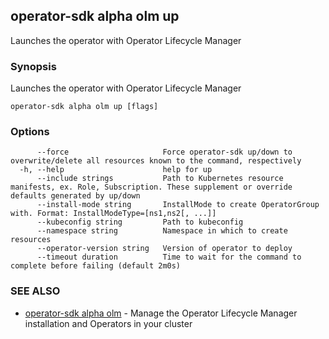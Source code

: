 ## operator-sdk alpha olm up

Launches the operator with Operator Lifecycle Manager

### Synopsis

Launches the operator with Operator Lifecycle Manager

```
operator-sdk alpha olm up [flags]
```

### Options

```
      --force                     Force operator-sdk up/down to overwrite/delete all resources known to the command, respectively
  -h, --help                      help for up
      --include strings           Path to Kubernetes resource manifests, ex. Role, Subscription. These supplement or override defaults generated by up/down
      --install-mode string       InstallMode to create OperatorGroup with. Format: InstallModeType=[ns1,ns2[, ...]]
      --kubeconfig string         Path to kubeconfig
      --namespace string          Namespace in which to create resources
      --operator-version string   Version of operator to deploy
      --timeout duration          Time to wait for the command to complete before failing (default 2m0s)
```

### SEE ALSO

* [operator-sdk alpha olm](operator-sdk_alpha_olm.md)	 - Manage the Operator Lifecycle Manager installation and Operators in your cluster

